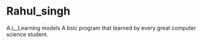 # Rahul_singh
A.i__Learning models
A bsic program that learned by every great 
computer science student. 
